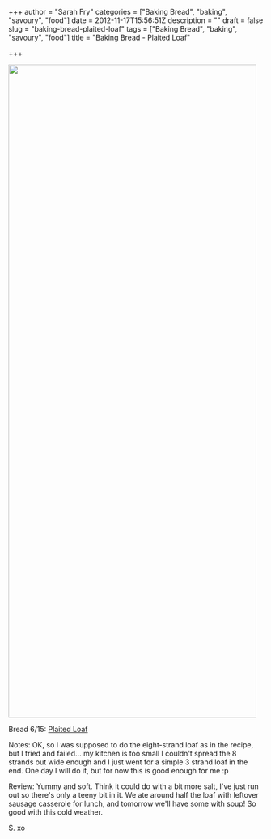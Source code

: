 +++
author = "Sarah Fry"
categories = ["Baking Bread", "baking", "savoury", "food"]
date = 2012-11-17T15:56:51Z
description = ""
draft = false
slug = "baking-bread-plaited-loaf"
tags = ["Baking Bread", "baking", "savoury", "food"]
title = "Baking Bread - Plaited Loaf"

+++


<a href="https://yayfryday.com/images/2012/11/plait-loaf.jpg"><img class="aligncenter size-full wp-image-1362" title="plait loaf" src="https://yayfryday.com/images/2012/11/plait-loaf.jpg" alt="" width="490" height="1289" /></a>

Bread 6/15: <a href="http://www.bbc.co.uk/food/recipes/eight-strand_plaited_57815" target="_blank">Plaited Loaf</a>

Notes: OK, so I was supposed to do the eight-strand loaf as in the recipe, but I tried and failed... my kitchen is too small I couldn't spread the 8 strands out wide enough and I just went for a simple 3 strand loaf in the end. One day I will do it, but for now this is good enough for me :p

Review: Yummy and soft. Think it could do with a bit more salt, I've just run out so there's only a teeny bit in it. We ate around half the loaf with leftover sausage casserole for lunch, and tomorrow we'll have some with soup! So good with this cold weather.

S. xo

